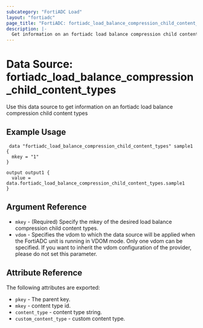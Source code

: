 ```yaml
---
subcategory: "FortiADC Load"
layout: "fortiadc"
page_title: "FortiADC: fortiadc_load_balance_compression_child_content_types"
description: |-
  Get information on an fortiadc load balance compression child content types
---
```


# Data Source: fortiadc_load_balance_compression_child_content_types
Use this data source to get information on an fortiadc load balance compression child content types

## Example Usage

```hcl
 data "fortiadc_load_balance_compression_child_content_types" sample1 {
  mkey = "1"
}

output output1 {
  value = data.fortiadc_load_balance_compression_child_content_types.sample1
}
```

## Argument Reference
* `mkey` - (Required) Specify the mkey of the desired  load balance compression child content types.
* `vdom` - Specifies the vdom to which the data source will be applied when the FortiADC unit is running in VDOM mode. Only one vdom can be specified. If you want to inherit the vdom configuration of the provider, please do not set this parameter.


## Attribute Reference

The following attributes are exported:

* `pkey` - The parent key.
* `mkey` - content type id.
* `content_type` - content type string. 
* `custom_content_type` - custom content type. 

